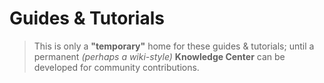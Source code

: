 # Guides & Tutorials

> This is only a __"temporary"__ home for these guides & tutorials; until a permanent _(perhaps a wiki-style)_ __Knowledge Center__ can be developed for community contributions.
